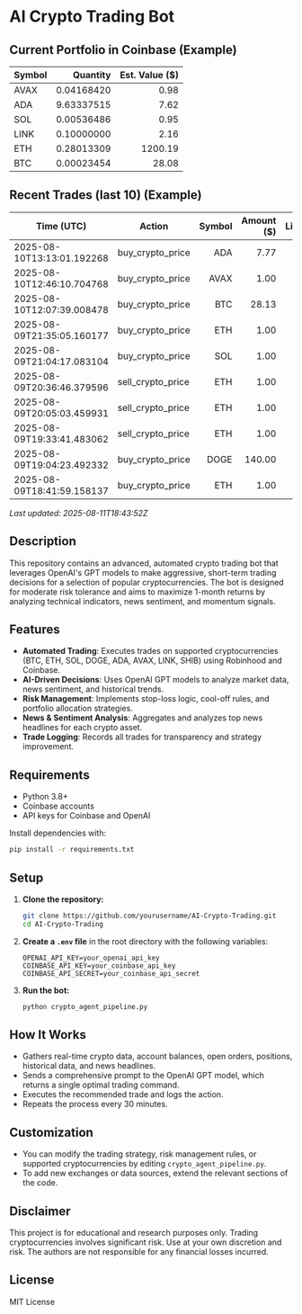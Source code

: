 # AI Crypto Trading Bot



## Current Portfolio in Coinbase (Example)
<!-- START:PORTFOLIO -->
| Symbol | Quantity | Est. Value ($) |
|---|---:|---:|
| AVAX | 0.04168420 | 0.98 |
| ADA | 9.63337515 | 7.62 |
| SOL | 0.00536486 | 0.95 |
| LINK | 0.10000000 | 2.16 |
| ETH | 0.28013309 | 1200.19 |
| BTC | 0.00023454 | 28.08 |
<!-- END:PORTFOLIO -->

## Recent Trades (last 10) (Example)
<!-- START:TRADE_LOG -->
| Time (UTC) | Action | Symbol | Amount ($) | Limit |
|---|---|---:|---:|---:|
| 2025-08-10T13:13:01.192268 | buy_crypto_price | ADA | 7.77 |  |
| 2025-08-10T12:46:10.704768 | buy_crypto_price | AVAX | 1.00 |  |
| 2025-08-10T12:07:39.008478 | buy_crypto_price | BTC | 28.13 |  |
| 2025-08-09T21:35:05.160177 | buy_crypto_price | ETH | 1.00 |  |
| 2025-08-09T21:04:17.083104 | buy_crypto_price | SOL | 1.00 |  |
| 2025-08-09T20:36:46.379596 | sell_crypto_price | ETH | 1.00 |  |
| 2025-08-09T20:05:03.459931 | sell_crypto_price | ETH | 1.00 |  |
| 2025-08-09T19:33:41.483062 | sell_crypto_price | ETH | 1.00 |  |
| 2025-08-09T19:04:23.492332 | buy_crypto_price | DOGE | 140.00 |  |
| 2025-08-09T18:41:59.158137 | buy_crypto_price | ETH | 1.00 |  |
<!-- END:TRADE_LOG -->

<!-- START:UPDATED -->
_Last updated: 2025-08-11T18:43:52Z_
<!-- END:UPDATED -->


## Description

This repository contains an advanced, automated crypto trading bot that leverages OpenAI's GPT models to make aggressive, short-term trading decisions for a selection of popular cryptocurrencies. The bot is designed for moderate risk tolerance and aims to maximize 1-month returns by analyzing technical indicators, news sentiment, and momentum signals.

## Features

- **Automated Trading**: Executes trades on supported cryptocurrencies (BTC, ETH, SOL, DOGE, ADA, AVAX, LINK, SHIB) using Robinhood and Coinbase.
- **AI-Driven Decisions**: Uses OpenAI GPT models to analyze market data, news sentiment, and historical trends.
- **Risk Management**: Implements stop-loss logic, cool-off rules, and portfolio allocation strategies.
- **News & Sentiment Analysis**: Aggregates and analyzes top news headlines for each crypto asset.
- **Trade Logging**: Records all trades for transparency and strategy improvement.

## Requirements

- Python 3.8+
- Coinbase accounts
- API keys for Coinbase and OpenAI

Install dependencies with:
```bash
pip install -r requirements.txt
```

## Setup

1. **Clone the repository:**
   ```bash
   git clone https://github.com/yourusername/AI-Crypto-Trading.git
   cd AI-Crypto-Trading
   ```
2. **Create a `.env` file** in the root directory with the following variables:
   ```env
   OPENAI_API_KEY=your_openai_api_key
   COINBASE_API_KEY=your_coinbase_api_key
   COINBASE_API_SECRET=your_coinbase_api_secret
   ```
3. **Run the bot:**
   ```bash
   python crypto_agent_pipeline.py
   ```

## How It Works

- Gathers real-time crypto data, account balances, open orders, positions, historical data, and news headlines.
- Sends a comprehensive prompt to the OpenAI GPT model, which returns a single optimal trading command.
- Executes the recommended trade and logs the action.
- Repeats the process every 30 minutes.

## Customization

- You can modify the trading strategy, risk management rules, or supported cryptocurrencies by editing `crypto_agent_pipeline.py`.
- To add new exchanges or data sources, extend the relevant sections of the code.

## Disclaimer

This project is for educational and research purposes only. Trading cryptocurrencies involves significant risk. Use at your own discretion and risk. The authors are not responsible for any financial losses incurred.

## License

MIT License
